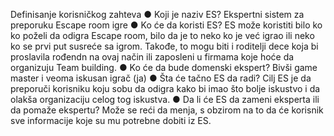 Definisanje korisničkog zahteva 
● Koji je naziv ES? 
Ekspertni sistem za preporuku Escape room igre
● Ko će da koristi ES? 
ES može koristiti bilo ko ko poželi da odigra Escape room, bilo da je to neko ko je već igrao ili neko ko se prvi put susreće sa igrom. Takođe, to mogu biti i roditelji dece koja bi proslavila rođendn na ovaj način ili zaposleni u firmama koje hoće da organizuju Team building. 
● Ko će da bude domenski ekspert? 
Bivši game master i veoma iskusan igrač (ja)
● Šta će tačno ES da radi? 
 Cilj ES je da preporuči korisniku koju sobu da odigra kako bi imao što bolje iskustvo i da olakša organizaciju celog tog iskustva. 
● Da li će ES da zameni eksperta ili da pomaže ekspertu? 
Može se reći da menja, s obzirom na to da će korisnik sve informacije koje su mu potrebne dobiti iz ES.
